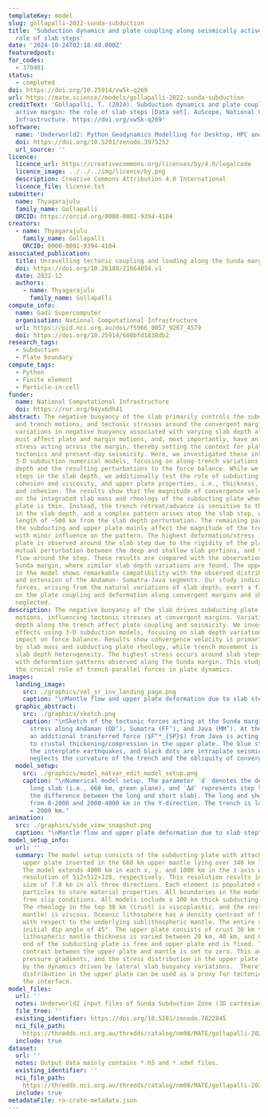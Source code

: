 ```yaml
---
templateKey: model
slug: gollapalli-2022-sunda-subduction
title: 'Subduction dynamics and plate coupling along seismically active margin: the
  role of slab steps'
date: '2024-10-24T02:18:49.000Z'
featuredpost:
for_codes:
  - 370401
status:
  - completed
doi: https://doi.org/10.25914/vw5k-q269
url: https://mate.science//models/gollapalli-2022-sunda-subduction
creditText: 'Gollapalli, T. (2024). Subduction dynamics and plate coupling along seismically
  active margin: the role of slab steps [Data set]. AuScope, National Computational
  Infrastructure. https://doi.org/vw5k-q269'
software:
  name: 'Underworld2: Python Geodynamics Modelling for Desktop, HPC and Cloud'
  doi: https://doi.org/10.5281/zenodo.3975252
  url_source: ''
licence:
  licence_url: https://creativecommons.org/licenses/by/4.0/legalcode
  licence_image: ../../../img/licence/by.png
  description: Creative Commons Attribution 4.0 International
  licence_file: license.txt
submitter:
  name: Thyagarajulu
  family_name: Gollapalli
  ORCID: https://orcid.org/0000-0001-9394-4104
creators:
  - name: Thyagarajulu
    family_name: Gollapalli
    ORCID: 0000-0001-9394-4104
associated_publication:
  title: Unravelling tectonic coupling and loading along the Sunda margin through 3-D regional numerical  modelling
  doi: https://doi.org/10.26180/21664034.v1
  date: 2022-12
  authors:
    - name: Thyagarajulu
      family_name: Gollapalli
compute_info:
  name: Gadi Supercomputer
  organisation: National Computational Infrastructure
  url: https://pid.nci.org.au/doi/f5966_0057_9267_4579
  doi: https://doi.org/10.25914/608bfd1838db2
research_tags:
  - Subduction
  - Plate boundary
compute_tags:
  - Python
  - Finite element
  - Particle-in-cell
funder:
  name: National Computational Infrastructure
  doi: https://ror.org/04yx6dh41
abstract: The negative buoyancy of the slab primarily controls the subducting plate
  and trench motions, and tectonic stresses around the convergent margins. Lateral
  variations in negative buoyancy associated with varying slab depth along strike
  must affect plate and margin motions, and, most importantly, have an impact on the
  stress acting across the margin, thereby setting the context for plate coupling,
  tectonics and present-day seismicity. Here, we investigated these interactions in
  3-D subduction numerical models, focusing on along-trench variations in the subduction
  depth and the resulting perturbations to the force balance. While we focus on the
  steps in the slab depth, we additionally test the role of subducting plate, i.e.,
  cohesion and viscosity, and upper plate properties, i.e., thickness, viscosity,
  and cohesion. The results show that the magnitude of convergence velocity only depends
  on the integrated slab mass and rheology of the subducting plate when the upper
  plate is thin. Instead, the trench retreat/advance is sensitive to the heterogeneity
  in the slab depth, and a complex pattern arises atop the slab step, with a characteristic
  length of ~500 km from the slab depth perturbation. The remaining parameters of
  the subducting and upper plate mainly affect the magnitude of the trench velocities
  with minor influence on the pattern. The highest deformation/stress in the upper
  plate is observed around the slab step due to the rigidity of the plate, causing
  mutual perturbation between the deep and shallow slab portions, and the lateral
  flow around the step. These results are compared with the observations along the
  Sunda margin, where similar slab depth variations are found. The upper plate deformation
  in the model shows remarkable compatibility with the observed distributions of compression
  and extension of the Andaman- Sumatra-Java segments. Our study indicates that trench-parallel
  forces, arising from the natural variations of slab depth, exert a first-order control
  on the plate coupling and deformation along convergent margins and should not be
  neglected.
description: The negative buoyancy of the slab drives subducting plate and trench
  motions, influencing tectonic stresses at convergent margins. Variations in slab
  depth along the trench affect plate coupling and seismicity. We investigated these
  effects using 3-D subduction models, focusing on slab depth variations and their
  impact on force balance. Results show convergence velocity is primarily controlled
  by slab mass and subducting plate rheology, while trench movement is sensitive to
  slab depth heterogeneity. The highest stress occurs around slab steps, aligning
  with deformation patterns observed along the Sunda margin. This study highlights
  the crucial role of trench-parallel forces in plate dynamics.
images:
  landing_image:
    src: ./graphics/vel_sr_inv_landing_page.png
    caption: "\nMantle flow and upper plate deformation due to slab step"
  graphic_abstract:
    src: ./graphics/sketch.png
    caption: "\nSketch of the tectonic forces acting at the Sunda margin and interface
      stress along Andaman (DD’), Sumatra (FF’), and Java (MM’). At the Sumatra margin,
      an additional transferred force ($F^*_{SP}$) from Java is acting that contributes
      to crustal thickening/compression in the upper plate. The blue stars represent
      the interplate earthquakes, and black dots are intraplate seismicity. The sketch
      neglects the curvature of the trench and the obliquity of convergence."
  model_setup:
    src: ./graphics/model_matvar_edit_model_setup.png
    caption: "\nNumerical model setup. The parameter `d` denotes the depth of the
      long slab (i.e., 660 km, green plane), and `Δ𝑑` represents step length (i.e.,
      the difference between the long and short slab). The long and short slabs extend
      from 0-2000 and 2000-4000 km in the Y-direction. The trench is located at X
      = 2000 km."
animation:
  src: ./graphics/side_view_snapshot.png
  caption: "\nMantle flow and upper plate deformation due to slab step"
model_setup_info:
  url: ''
  summary: The model setup consists of the subducting plate with attached slab and
    upper plate inserted in the 660 km upper mantle lying over 340 km lower mantle.
    The model extends 4000 km in each x, y, and 1000 km in the z-axis with a numerical
    resolution of 512×512×128, respectively. This resolution results in an element
    size of 7.8 km in all three directions. Each element is populated with 20 Lagrangian
    particles to store material properties. All boundaries in the model are under
    free slip conditions. All models include a 100 km thick subducting plate and slab.
    The rheology in the top 30 km (crust) is viscoplastic, and the rest (70 km lithospheric
    mantle) is viscous. Oceanic lithosphere has a density contrast of 50 $kg/m^3$
    with respect to the underlying sublithospheric mantle. The entire slab has a uniform
    initial dip angle of 45°. The upper plate consists of crust 30 km thick, and its
    lithospheric mantle thickness is varied between 20 km, 40 km, and 60 km. The trailing
    end of the subducting plate is free and upper plate end is fixed. The density
    contrast between the upper plate and mantle is set to zero. This avoids lithostatic
    pressure gradients, and the stress distribution in the upper plate is only influenced
    by the dynamics driven by lateral slab buoyancy variations.  Therefore, the stress
    distribution in the upper plate can be used as a proxy for tectonic coupling at
    the interface.
model_files:
  url: ''
  notes: Underworld2 input files of Sunda Subduction Zone (3D cartesian models).
  file_tree: ''
  existing_identifier: https://doi.org/10.5281/zenodo.7022845
  nci_file_path: 
    https://thredds.nci.org.au/thredds/catalog/nm08/MATE/gollapalli-2022-sunda-subduction/catalog.html
  include: true
dataset:
  url: ''
  notes: Output data mainly contains *.h5 and *.xdmf files.
  existing_identifier: ''
  nci_file_path: 
    https://thredds.nci.org.au/thredds/catalog/nm08/MATE/gollapalli-2022-sunda-subduction/catalog.html
  include: true
metadataFile: ro-crate-metadata.json
---
```

